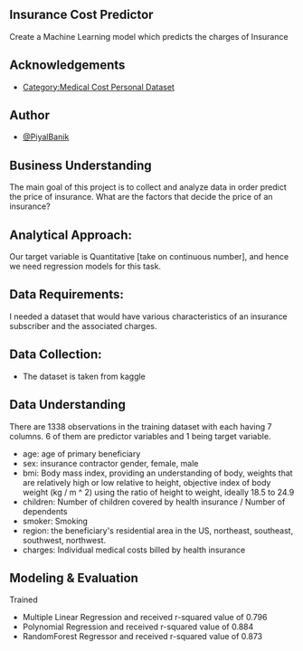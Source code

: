 ﻿
## Insurance Cost Predictor

Create a Machine Learning model which predicts the charges of Insurance

  
## Acknowledgements

 - [Category:Medical Cost Personal Dataset](https://www.kaggle.com/datasets/mirichoi0218/insurance)
 

## Author

- [@PiyalBanik](https://twitter.com/PiyalBanik)

  
## Business Understanding
The main goal of this project is to collect and analyze data in order predict the price of insurance. What are the factors that decide the price of an insurance? 


## Analytical Approach: 

Our target variable is Quantitative [take on continuous number], and hence we need regression models for this task.


## Data Requirements:

I needed a dataset that would have various characteristics of an insurance subscriber and the associated charges. 


## Data Collection:

- The dataset is taken from kaggle


## Data Understanding

There are 1338 observations in the training dataset with each having 7 columns. 6 of them are predictor variables and 1 being target variable.
- age: age of primary beneficiary
- sex: insurance contractor gender, female, male
- bmi: Body mass index, providing an understanding of body, weights that are relatively high or low relative to height, objective index of body weight (kg / m ^ 2) using the ratio of height to weight, ideally 18.5 to 24.9
- children: Number of children covered by health insurance / Number of dependents
- smoker: Smoking
- region: the beneficiary's residential area in the US, northeast, southeast, southwest, northwest.
- charges: Individual medical costs billed by health insurance


## Modeling & Evaluation

Trained 
- Multiple Linear Regression and received r-squared value of 0.796 
- Polynomial Regression and received r-squared value of 0.884
- RandomForest Regressor and received r-squared value of 0.873
